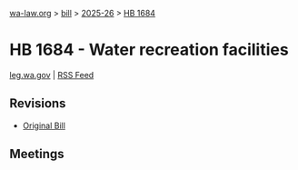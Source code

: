 [wa-law.org](/) > [bill](/bill/) > [2025-26](/bill/2025-26/) > [HB 1684](/bill/2025-26/hb/1684/)

# HB 1684 - Water recreation facilities
[leg.wa.gov](https://app.leg.wa.gov/billsummary?BillNumber=1684&Year=2025&Initiative=false) | [RSS Feed](./rss.xml)

## Revisions
* [Original Bill](1/)

## Meetings